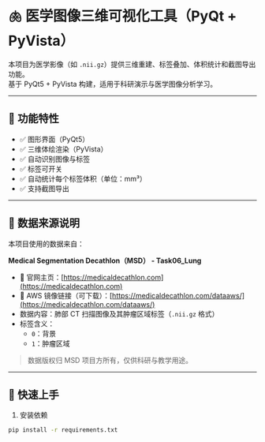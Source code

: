 # 🫁 医学图像三维可视化工具（PyQt + PyVista）

本项目为医学影像（如 `.nii.gz`）提供三维重建、标签叠加、体积统计和截图导出功能。  
基于 PyQt5 + PyVista 构建，适用于科研演示与医学图像分析学习。

---

## 🎯 功能特性

- ✅ 图形界面（PyQt5）
- ✅ 三维体绘渲染（PyVista）
- ✅ 自动识别图像与标签
- ✅ 标签可开关
- ✅ 自动统计每个标签体积（单位：mm³）
- ✅ 支持截图导出

---

## 🧪 数据来源说明

本项目使用的数据来自：

**Medical Segmentation Decathlon（MSD） - Task06_Lung**

- 🔗 官网主页：[https://medicaldecathlon.com](https://medicaldecathlon.com)
- 🔗 AWS 镜像链接（可下载）：[https://medicaldecathlon.com/dataaws/](https://medicaldecathlon.com/dataaws/)
- 数据内容：肺部 CT 扫描图像及其肿瘤区域标签（`.nii.gz` 格式）
- 标签含义：
  - `0`：背景
  - `1`：肿瘤区域

> 数据版权归 MSD 项目方所有，仅供科研与教学用途。

---

## 🚀 快速上手

1. 安装依赖

```bash
pip install -r requirements.txt
